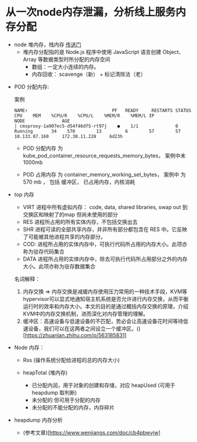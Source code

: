 # 从一次node内存泄漏，分析线上服务内存分配

- node 堆内存，栈内存
	[传送门](https://zhuanlan.zhihu.com/p/630731585)
  * 堆内存分配指的是 Node.js 程序中使用 JavaScript 语言创建 Object、Array 等数据类型时所分配的内存空间
	* 数组：一定大小连续的内存。
	* 内存回收： scavenge（新） + 标记清除法（老）







* POD 分配内存:  


	案例	
	``` code
	NAME↑                                PF   READY     RESTARTS STATUS       CPU    MEM    %CPU/R    %CPU/L    %MEM/R    %MEM/L IP                NODE              AGE        
	│ cmsproxy-1a907ec5-d54f46df5-rt97j    ●    1/1              0 Running       34    570        13         6        57        57 10.133.87.160     172.30.11.228     6d23h
	```


	- POD 分配内存 为 kube_pod_container_resource_requests_memory_bytes， 案例中未 1000mb 

	- POD 占用内存 为 container_memory_working_set_bytes， 案例中 为 570 mb ， 包括 缓冲区， 已占用内存，内核消耗

* top 内存

	- VIRT 进程中所有虚拟内存： code, data, shared libraries, swap out 到交换区和映射了的map 但尚未使用的部分
	- RES 进程所占用的所有实体内存，不包括交换出去
	- SHR 进程可读的全部共享内存，并非所有部分都包含在 RES 中。它反映了可能被其他进程共享的内存部分。
	- COD: 进程所占用的实体内存中，可执行代码所占用的内存大小。此项亦称为驻存代码集合
	- DATA 进程所占用的实体内存中，除去可执行代码所占用部分之外的内存大小。此项亦称为驻存数据集合

  名词解释：
  1. 内存交换 => 内存交换是减缓内存使用压力常用的一种技术手段，KVM等hypervisor可以显式地通知宿主机系统是否允许进行内存交换，从而平衡运行时的效率和内存大小。本文的目的是通过概括内存交换的原理，介绍KVM中的内存交换机制，进而深化对内存管理的理解。
  2. 缓冲区：高速设备与低速设备的不匹配，势必会让高速设备花时间等待低速设备，我们可以在这两者之间设立一个缓冲区。()[https://zhuanlan.zhihu.com/p/563185831]



* Node 内存：

	- Rss (操作系统分配给进程的总的内存大小)

	- heapTotal (堆内存)

		- 已分配内润，用于对象的创建和存储，对应 heapUsed (可用于heapdump 取判断)
		- 未分配的 但可用于分配的内存
		- 未分配的不能分配的内存，内存碎片

* heapdump 内存分析 

	- (参考文章)[https://www.wenjiangs.com/doc/cb4pbwvjw]

